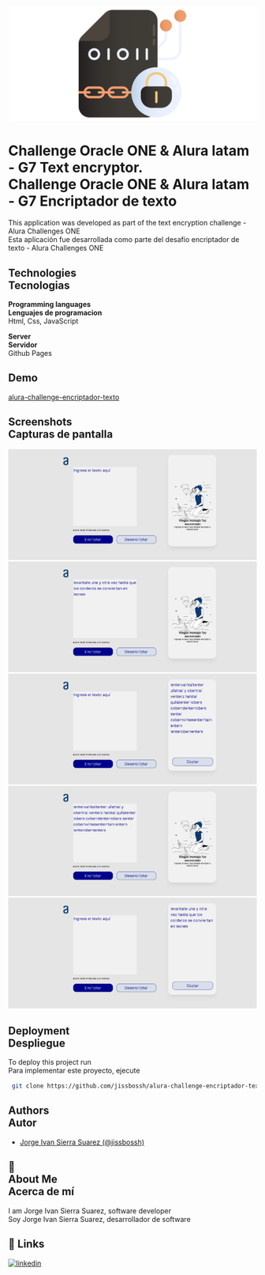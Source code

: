![Logo](https://github.com/jissbossh/jissbossh/blob/main/assets/images/others/png/encriptador-texto/banner.png)

# Challenge Oracle ONE & Alura latam - G7 Text encryptor.<br>Challenge Oracle ONE & Alura latam - G7 Encriptador de texto

This application was developed as part of the text encryption challenge - Alura Challenges ONE<br>Esta aplicación fue desarrollada como parte del desafío encriptador de texto - Alura Challenges ONE

## Technologies<br>Tecnologias

**Programming languages<br>Lenguajes de programacion**
<br>Html, Css, JavaScript

**Server<br>Servidor**<br>Github Pages
## Demo
[alura-challenge-encriptador-texto](https://jissbossh.github.io/alura-challenge-encriptador-texto/)

## Screenshots<br>Capturas de pantalla

![App Screenshot 1](https://github.com/jissbossh/jissbossh/blob/main/assets/images/others/png/encriptador-texto/011%20-%20Challenge%20-%20Encriptador%20de%20texto.png)
![App Screenshot 2](https://github.com/jissbossh/jissbossh/blob/main/assets/images/others/png/encriptador-texto/012%20-%20Challenge%20-%20Encriptador%20de%20texto.png)
![App Screenshot 3](https://github.com/jissbossh/jissbossh/blob/main/assets/images/others/png/encriptador-texto/013%20-%20Challenge%20-%20Encriptador%20de%20texto.png)
![App Screenshot 4](https://github.com/jissbossh/jissbossh/blob/main/assets/images/others/png/encriptador-texto/014%20-%20Challenge%20-%20Encriptador%20de%20texto.png)
![App Screenshot 5](https://github.com/jissbossh/jissbossh/blob/main/assets/images/others/png/encriptador-texto/015%20-%20Challenge%20-%20Encriptador%20de%20texto.png)

## Deployment<br>Despliegue

To deploy this project run<br>Para implementar este proyecto, ejecute

```bash
 git clone https://github.com/jissbossh/alura-challenge-encriptador-texto.git
```

## Authors<br>Autor

- [Jorge Ivan Sierra Suarez (@jissbossh)](https://github.com/jissbossh)

## 🚀<br>About Me<br>Acerca de mí

I am Jorge Ivan Sierra Suarez, software developer<br>Soy Jorge Ivan Sierra Suarez, desarrollador de software

## 🔗 Links

[![linkedin](https://github.com/jissbossh/jissbossh/blob/main/assets/icons/social/svg/linkedin/default?style=for-the-badge&logo=linkedin&logoColor=white)](https://www.linkedin.com/in/jissbossh)
